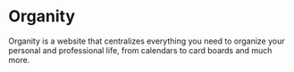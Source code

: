 Organity
=========

Organity is a website that centralizes everything you need to organize your personal
and professional life, from calendars to card boards and much more.
